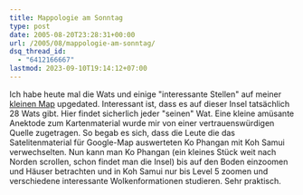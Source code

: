 ```yaml
---
title: Mappologie am Sonntag
type: post
date: 2005-08-20T23:28:31+00:00
url: /2005/08/mappologie-am-sonntag/
dsq_thread_id:
  - "6412166667"
lastmod: 2023-09-10T19:14:12+07:00
---
```

Ich habe heute mal die Wats und einige "interessante Stellen" auf meiner [kleinen Map][1] upgedated. Interessant ist, dass es auf dieser Insel tatsächlich 28 Wats gibt. Hier findet sicherlich jeder "seinen" Wat. Eine kleine amüsante Anektode zum Kartenmaterial wurde mir von einer vertrauenswürdigen Quelle zugetragen. So begab es sich, dass die Leute die das Satelitenmaterial für Google-Map auswerteten Ko Phangan mit Koh Samui verwechselten. Nun kann man Ko Phangan (ein kleines Stück weit nach Norden scrollen, schon findet man die Insel) bis auf den Boden einzoomen und Häuser betrachten und in Koh Samui nur bis Level 5 zoomen und verschiedene interessante Wolkenformationen studieren. Sehr praktisch.

 [1]: /map/
